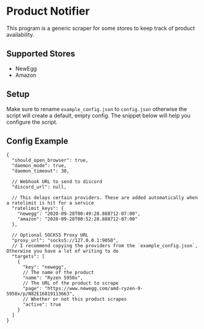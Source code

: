 # Product Notifier

This program is a generic scraper for some stores to keep track of product availability.

## Supported Stores

* NewEgg
* Amazon

## Setup

Make sure to rename `example_config.json` to `config.json` otherwise the script will create a default, empty config. 
The snippet below will help you configure the script.

## Config Example

```json5
{
  "should_open_browser": true,
  "daemon_mode": true,
  "daemon_timeout": 30,

  // Webhook URL to send to discord
  "discord_url": null,

  // This delays certain providers. These are added automatically when a ratelimit is hit for a service
  "ratelimit_keys": {
    "newegg": "2020-09-28T00:49:28.888712-07:00",
    "amazon": "2020-09-28T00:52:28.888712-07:00"
  },

  // Optional SOCKS5 Proxy URL
  "proxy_url": "socks5://127.0.0.1:9050",
  // I recommend copying the providers from the `example_config.json`, Otherwise you have a lot of writing to do
  "targets": [
    {
      "key": "newegg",
      // The name of the product 
      "name": "Ryzen 5950x",
      // The URL of the product to scrape
      "page": "https://www.newegg.com/amd-ryzen-9-5950x/p/N82E16819113663",
      // Whether or not this product scrapes
      "active": true
    }
  ]
}
```